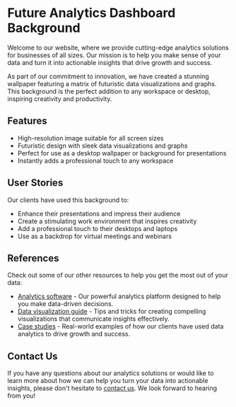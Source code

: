 <!--font:Cabin-->

# Future Analytics Dashboard Background

Welcome to our website, where we provide cutting-edge analytics solutions for businesses of all sizes. Our mission is to help you make sense of your data and turn it into actionable insights that drive growth and success.

As part of our commitment to innovation, we have created a stunning wallpaper featuring a matrix of futuristic data visualizations and graphs. This background is the perfect addition to any workspace or desktop, inspiring creativity and productivity.

## Features

- High-resolution image suitable for all screen sizes
- Futuristic design with sleek data visualizations and graphs
- Perfect for use as a desktop wallpaper or background for presentations
- Instantly adds a professional touch to any workspace

## User Stories

Our clients have used this background to:

- Enhance their presentations and impress their audience
- Create a stimulating work environment that inspires creativity
- Add a professional touch to their desktops and laptops
- Use as a backdrop for virtual meetings and webinars

## References

Check out some of our other resources to help you get the most out of your data:

- [Analytics software](#) - Our powerful analytics platform designed to help you make data-driven decisions.
- [Data visualization guide](#) - Tips and tricks for creating compelling visualizations that communicate insights effectively.
- [Case studies](#) - Real-world examples of how our clients have used data analytics to drive growth and success.

## Contact Us

If you have any questions about our analytics solutions or would like to learn more about how we can help you turn your data into actionable insights, please don't hesitate to [contact us](#). We look forward to hearing from you!

<!--

Write me content for website with wallpaper which alt text is:

"A wallpaper featuring a matrix of futuristic data visualizations and graphs"

The name/title of the page should not be 1:1 copy of the alt text but rather a real content of the website which is using this wallpaper.

- Use markdown format 
- Start with heading
- Heading should be short and concise
- The content should look like a real website 
- The website should not be about the wallpaper, wallpaper is just a related background
- Heading should be contain work "wallpaper" or "background"
- Include real sections like references, contact, user stories, etc. use things relevant to the page purpose.
- Feel free to use structure like headings, bullets, numbering, blockquotes, paragraphs, horizontal lines, etc.
- You can use formatting like bold or _italic_
- You can include UTF-8 emojis
- Links should be only #hash anchors (and you can refer to the document itself)
- Do not include images


---


# Future Analytics Dashboard Background

Welcome to our website, where we provide cutting-edge analytics solutions for businesses of all sizes. Our mission is to help you make sense of your data and turn it into actionable insights that drive growth and success.

As part of our commitment to innovation, we have created a stunning wallpaper featuring a matrix of futuristic data visualizations and graphs. This background is the perfect addition to any workspace or desktop, inspiring creativity and productivity.

## Features

- High-resolution image suitable for all screen sizes
- Futuristic design with sleek data visualizations and graphs
- Perfect for use as a desktop wallpaper or background for presentations
- Instantly adds a professional touch to any workspace

## User Stories

Our clients have used this background to:

- Enhance their presentations and impress their audience
- Create a stimulating work environment that inspires creativity
- Add a professional touch to their desktops and laptops
- Use as a backdrop for virtual meetings and webinars

## References

Check out some of our other resources to help you get the most out of your data:

- [Analytics software](#) - Our powerful analytics platform designed to help you make data-driven decisions.
- [Data visualization guide](#) - Tips and tricks for creating compelling visualizations that communicate insights effectively.
- [Case studies](#) - Real-world examples of how our clients have used data analytics to drive growth and success.

## Contact Us

If you have any questions about our analytics solutions or would like to learn more about how we can help you turn your data into actionable insights, please don't hesitate to [contact us](#). We look forward to hearing from you!

-->
